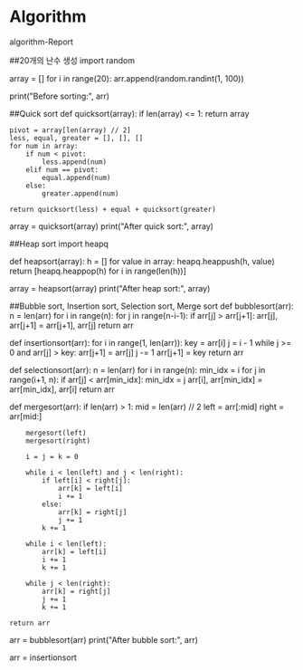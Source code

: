 # Algorithm
algorithm-Report

##20개의 난수 생성
import random

array = []
for i in range(20):
    arr.append(random.randint(1, 100))

print("Before sorting:", arr)

##Quick sort 
def quicksort(array):
    if len(array) <= 1:
        return array

    pivot = array[len(array) // 2]
    less, equal, greater = [], [], []
    for num in array:
        if num < pivot:
            less.append(num)
        elif num == pivot:
            equal.append(num)
        else:
            greater.append(num)

    return quicksort(less) + equal + quicksort(greater)

array = quicksort(array)
print("After quick sort:", array)

##Heap sort
import heapq

def heapsort(array):
    h = []
    for value in array:
        heapq.heappush(h, value)
    return [heapq.heappop(h) for i in range(len(h))]

array = heapsort(array)
print("After heap sort:", array)

##Bubble sort, Insertion sort, Selection sort, Merge sort
def bubblesort(arr):
    n = len(arr)
    for i in range(n):
        for j in range(n-i-1):
            if arr[j] > arr[j+1]:
                arr[j], arr[j+1] = arr[j+1], arr[j]
    return arr

def insertionsort(arr):
    for i in range(1, len(arr)):
        key = arr[i]
        j = i - 1
        while j >= 0 and arr[j] > key:
            arr[j+1] = arr[j]
            j -= 1
        arr[j+1] = key
    return arr

def selectionsort(arr):
    n = len(arr)
    for i in range(n):
        min_idx = i
        for j in range(i+1, n):
            if arr[j] < arr[min_idx]:
                min_idx = j
        arr[i], arr[min_idx] = arr[min_idx], arr[i]
    return arr

def mergesort(arr):
    if len(arr) > 1:
        mid = len(arr) // 2
        left = arr[:mid]
        right = arr[mid:]

        mergesort(left)
        mergesort(right)

        i = j = k = 0

        while i < len(left) and j < len(right):
            if left[i] < right[j]:
                arr[k] = left[i]
                i += 1
            else:
                arr[k] = right[j]
                j += 1
            k += 1

        while i < len(left):
            arr[k] = left[i]
            i += 1
            k += 1

        while j < len(right):
            arr[k] = right[j]
            j += 1
            k += 1

    return arr

arr = bubblesort(arr)
print("After bubble sort:", arr)

arr = insertionsort

